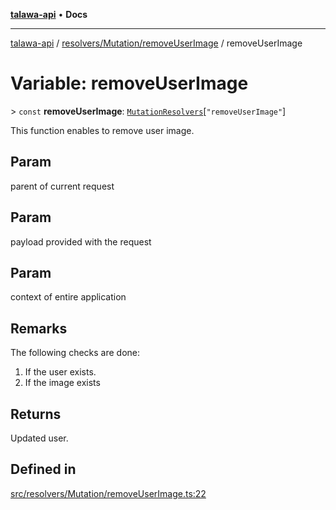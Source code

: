 [**talawa-api**](../../../../README.md) • **Docs**

***

[talawa-api](../../../../modules.md) / [resolvers/Mutation/removeUserImage](../README.md) / removeUserImage

# Variable: removeUserImage

\> `const` **removeUserImage**: [`MutationResolvers`](../../../../types/generatedGraphQLTypes/type-aliases/MutationResolvers.md)\[`"removeUserImage"`\]

This function enables to remove user image.

## Param

parent of current request

## Param

payload provided with the request

## Param

context of entire application

## Remarks

The following checks are done:
1. If the user exists.
2. If the image exists

## Returns

Updated user.

## Defined in

[src/resolvers/Mutation/removeUserImage.ts:22](https://github.com/PalisadoesFoundation/talawa-api/blob/bba5d82264abb62b9e358a3d3fe1af18a8a8f6e4/src/resolvers/Mutation/removeUserImage.ts#L22)
